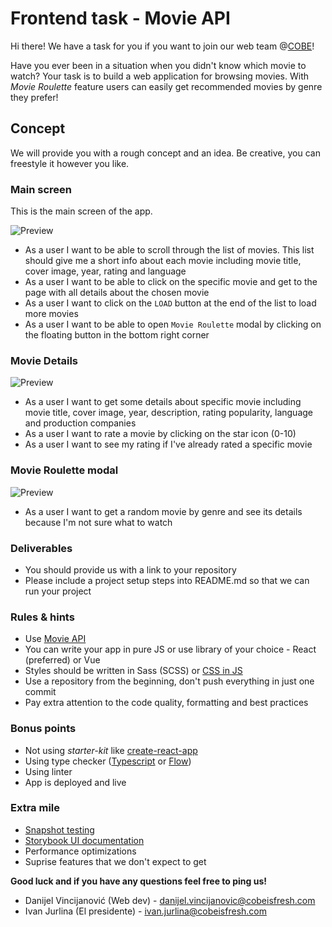 # Frontend task - Movie API

Hi there! We have a task for you if you want to join our web team @[COBE](https://cobe.tech/)!

Have you ever been in a situation when you didn't know which movie to watch? Your task is to build a web application for browsing movies. With _Movie Roulette_ feature users can easily get recommended movies by genre they prefer!

## Concept
We will provide you with a rough concept and an idea. Be creative, you can freestyle it however you like.

### Main screen
This is the main screen of the app. 

![Preview](https://github.com/cobeisfresh/frontend-tasks/blob/movie-api/images/main-screen.png)

* As a user I want to be able to scroll through the list of movies. This list should give me a short info about each movie including movie title, cover image, year, rating and language
* As a user I want to be able to click on the specific movie and get to the page with all details about the chosen movie
* As a user I want to click on the `LOAD` button at the end of the list to load more movies
* As a user I want to be able to open `Movie Roulette` modal by clicking on the floating button in the bottom right corner

### Movie Details

![Preview](https://github.com/cobeisfresh/frontend-tasks/blob/movie-api/images/movie-details.png)

* As a user I want to get some details about specific movie including movie title, cover image, year, description, rating popularity, language and production companies
* As a user I want to rate a movie by clicking on the star icon (0-10)
* As a user I want to see my rating if I've already rated a specific movie

### Movie Roulette modal

![Preview](https://github.com/cobeisfresh/frontend-tasks/blob/movie-api/images/roulette-modal.png)

* As a user I want to get a random movie by genre and see its details because I'm not sure what to watch

### Deliverables
+ You should provide us with a link to your repository
+ Please include a project setup steps into README.md so that we can run your project

### Rules & hints
* Use [Movie API](https://developers.themoviedb.org/3/getting-started/introduction)
* You can write your app in pure JS or use library of your choice - React (preferred) or Vue
* Styles should be written in Sass (SCSS) or [CSS in JS](https://medium.com/dailyjs/what-is-actually-css-in-js-f2f529a2757)
* Use a repository from the beginning, don't push everything in just one commit
* Pay extra attention to the code quality, formatting and best practices

### Bonus points
* Not using _starter-kit_ like [create-react-app](https://github.com/facebook/create-react-app)
* Using type checker ([Typescript](https://www.typescriptlang.org/) or [Flow](https://flow.org/))
* Using linter
* App is deployed and live

### Extra mile
* [Snapshot testing](https://jestjs.io/docs/en/snapshot-testing)
* [Storybook UI documentation](https://storybook.js.org)
* Performance optimizations
* Suprise features that we don't expect to get


**Good luck and if you have any questions feel free to ping us!**

* Danijel Vincijanović (Web dev)  - danijel.vincijanovic@cobeisfresh.com
* Ivan Jurlina (El presidente)    - ivan.jurlina@cobeisfresh.com
